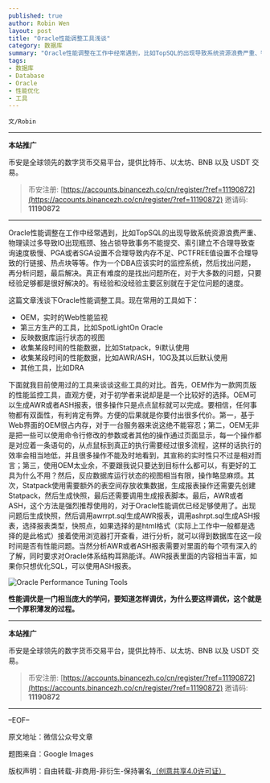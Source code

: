 ```yaml
---
published: true
author: Robin Wen
layout: post
title: "Oracle性能调整工具浅谈"
category: 数据库
summary: "Oracle性能调整在工作中经常遇到，比如TopSQL的出现导致系统资源浪费严重、物理读过多导致IO出现瓶颈、独占锁导致事务不能提交、索引建立不合理导致查询速度极慢、PGA或者SGA设置不合理导致内存不足、PCTFREE值设置不合理导致的行链接、热点块等等。作为一个DBA应该实时的监控系统，然后找出问题，再分析问题，最后解决。真正有难度的是找出问题所在，对于大多数的问题，只要经验足够都是很好解决的。有经验和没经验主要区别就在于定位问题的速度。"
tags:
- 数据库
- Database
- Oracle
- 性能优化
- 工具
---
```


`文/Robin`

***

**本站推广**

币安是全球领先的数字货币交易平台，提供比特币、以太坊、BNB 以及 USDT 交易。

> 币安注册: [https://accounts.binancezh.co/cn/register/?ref=11190872](https://accounts.binancezh.co/cn/register/?ref=11190872)
> 邀请码: **11190872**

***

Oracle性能调整在工作中经常遇到，比如TopSQL的出现导致系统资源浪费严重、物理读过多导致IO出现瓶颈、独占锁导致事务不能提交、索引建立不合理导致查询速度极慢、PGA或者SGA设置不合理导致内存不足、PCTFREE值设置不合理导致的行链接、热点块等等。作为一个DBA应该实时的监控系统，然后找出问题，再分析问题，最后解决。真正有难度的是找出问题所在，对于大多数的问题，只要经验足够都是很好解决的。有经验和没经验主要区别就在于定位问题的速度。

这篇文章浅谈下Oracle性能调整工具。现在常用的工具如下：

* OEM，实时的Web性能监视
* 第三方生产的工具，比如SpotLightOn Oracle
* 反映数据库运行状态的视图
* 收集某段时间的性能数据，比如Statpack，9i默认使用
* 收集某段时间的性能数据，比如AWR/ASH，10G及其以后默认使用
* 其他工具，比如DRA

下面就我目前使用过的工具来谈谈这些工具的对比。首先，OEM作为一款网页版的性能监控工具，直观方便，对于初学者来说却是是一个比较好的选择。OEM可以生成AWR或者ASH报表，很多操作只是点点鼠标就可以完成。要相信，任何事物都有双面性，有利肯定有弊。方便的后果就是你要付出很多代价。第一，基于Web界面的OEM很占内存，对于一台服务器来说这绝不能容忍；第二，OEM无非是把一些可以使用命令行修改的参数或者其他的操作通过页面显示，每一个操作都是对应着一条语句的，从点鼠标到真正的执行需要经过很多流程，这样的话执行的效率会相当地低，并且很多操作不能及时地看到，其宣称的实时性只不过是相对而言；第三，使用OEM太业余，不要跟我说只要达到目标什么都可以，有更好的工具为什么不用？然后，反应数据库运行状态的视图相当有限，操作略显麻烦。其次，Statpack使用需要额外的表空间存放收集数据，生成报表操作还需要先创建Statpack，然后生成快照，最后还需要调用生成报表脚本。最后，AWR或者ASH，这个方法是强烈推荐使用的，对于Oracle性能调优已经足够使用了。出现问题后生成快照，然后调用awrrpt.sql生成AWR报表，调用ashrpt.sql生成ASH报表，选择报表类型，快照点，如果选择的是html格式（实际上工作中一般都是选择的是此格式）接着使用浏览器打开查看，进行分析，就可以得到数据库在这一段时间是否有性能问题。当然分析AWR或者ASH报表需要对里面的每个项有深入的了解，同时要求对Oracle体系结构耳熟能详。AWR报表里面的内容相当丰富，如果你只想优化SQL，可以使用ASH报表。

![Oracle Performance Tuning Tools](https://cdn.dbarobin.com/71WXikr.gif)

**性能调优是一门相当庞大的学问，要知道怎样调优，为什么要这样调优，这个就是一个厚积薄发的过程。**

***

**本站推广**

币安是全球领先的数字货币交易平台，提供比特币、以太坊、BNB 以及 USDT 交易。

> 币安注册: [https://accounts.binancezh.co/cn/register/?ref=11190872](https://accounts.binancezh.co/cn/register/?ref=11190872)
> 邀请码: **11190872**

***

–EOF–

原文地址：微信公众号文章

题图来自：Google Images

版权声明：自由转载-非商用-非衍生-保持署名<a href="http://creativecommons.org/licenses/by-nc-nd/4.0/deed.zh" target="_blank">（创意共享4.0许可证）</a>
